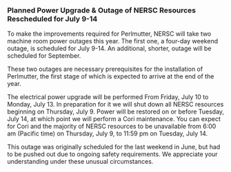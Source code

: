 ### Planned Power Upgrade & Outage of NERSC Resources Rescheduled for July 9-14

To make the improvements required for Perlmutter, NERSC will take two
machine room power outages this year. The first one, a four-day weekend outage,
is scheduled for July 9-14. An additional, shorter, outage will be scheduled 
for September.

These two outages are necessary prerequisites for the installation of
Perlmutter, the first stage of which is expected to arrive at the end of the
year.

The electrical power upgrade will be performed From Friday, July 10 to Monday,
July 13. In preparation for it we will shut down all NERSC resources beginning 
on Thursday, July 9. Power will be restored on or before Tuesday, July 14, at
which point we will perform a Cori maintenance. You can expect for Cori and
the majority of NERSC resources to be unavailable from 6:00 am (Pacific time) on
Thursday, July 9, to 11:59 pm on Tuesday, July 14.

This outage was originally scheduled for the last weekend in June, but had to be
pushed out due to ongoing safety requirements. We appreciate your understanding
under these unusual circumstances.
